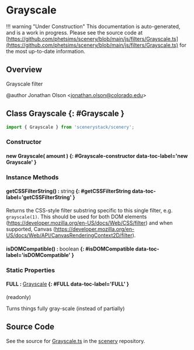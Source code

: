 # Grayscale

!!! warning "Under Construction"
    This documentation is auto-generated, and is a work in progress. Please see the source code at
    [https://github.com/phetsims/scenery/blob/main/js/filters/Grayscale.ts](https://github.com/phetsims/scenery/blob/main/js/filters/Grayscale.ts) for the most up-to-date information.

## Overview

Grayscale filter

@author Jonathan Olson &lt;jonathan.olson@colorado.edu&gt;

## Class Grayscale {: #Grayscale }


```js
import { Grayscale } from 'scenerystack/scenery';
```
### Constructor

#### new Grayscale( amount ) {: #Grayscale-constructor data-toc-label='new Grayscale' }

### Instance Methods

#### getCSSFilterString() : <span style="font-weight: 400;"><span style="color: hsla(calc(var(--md-hue) + 180deg),80%,40%,1);">string</span></span> {: #getCSSFilterString data-toc-label='getCSSFilterString' }

Returns the CSS-style filter substring specific to this single filter, e.g. `grayscale(1)`. This should be used for
both DOM elements (https://developer.mozilla.org/en-US/docs/Web/CSS/filter) and when supported, Canvas
(https://developer.mozilla.org/en-US/docs/Web/API/CanvasRenderingContext2D/filter).

#### isDOMCompatible() : <span style="font-weight: 400;"><span style="color: hsla(calc(var(--md-hue) + 180deg),80%,40%,1);">boolean</span></span> {: #isDOMCompatible data-toc-label='isDOMCompatible' }

### Static Properties

#### FULL : <span style="font-weight: 400;">[Grayscale](../scenery/Grayscale.md)</span> {: #FULL data-toc-label='FULL' }

(readonly)

Turns things fully gray-scale (instead of partially)



## Source Code

See the source for [Grayscale.ts](https://github.com/phetsims/scenery/blob/main/js/filters/Grayscale.ts) in the [scenery](https://github.com/phetsims/scenery) repository.
